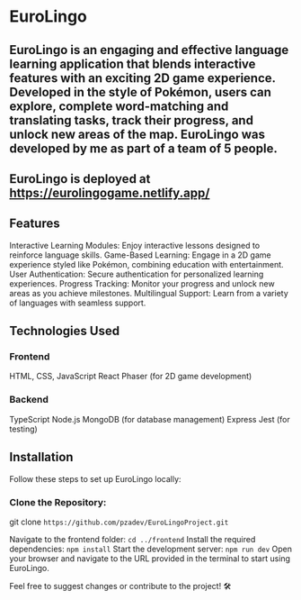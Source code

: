 # EuroLingo 

## EuroLingo is an engaging and effective language learning application that blends interactive features with an exciting 2D game experience. Developed in the style of Pokémon, users can explore, complete word-matching and translating tasks, track their progress, and unlock new areas of the map. EuroLingo was developed by me as part of a team of 5 people. 

## EuroLingo is deployed at **https://eurolingogame.netlify.app/**

## Features
Interactive Learning Modules: Enjoy interactive lessons designed to reinforce language skills.
Game-Based Learning: Engage in a 2D game experience styled like Pokémon, combining education with entertainment.
User Authentication: Secure authentication for personalized learning experiences.
Progress Tracking: Monitor your progress and unlock new areas as you achieve milestones.
Multilingual Support: Learn from a variety of languages with seamless support.

## Technologies Used

### Frontend
HTML, CSS, JavaScript
React
Phaser (for 2D game development)

### Backend
TypeScript
Node.js
MongoDB (for database management)
Express
Jest (for testing)

## Installation
Follow these steps to set up EuroLingo locally:

### Clone the Repository:
git clone `https://github.com/pzadev/EuroLingoProject.git`

Navigate to the frontend folder:
`cd ../frontend`
Install the required dependencies:
`npm install`
Start the development server:
`npm run dev`
Open your browser and navigate to the URL provided in the terminal to start using EuroLingo.


Feel free to suggest changes or contribute to the project! 🛠️
